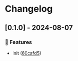# Changelog
## [0.1.0] - 2024-08-07

### :rocket: Features

- Init ([60cafd5](https://github.com/ares-b/test-ci/commit/60cafd52cbb9d8150102d303344990e43552bd2e))

